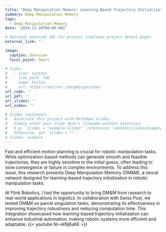 ```yaml
---
title: "Deep Manipulation Memory: Learning-Based Trajectory Initialization for Robot Manipulation"
summary: Deep Manipulation Memory
tags:
  - Deep Manipulation Memory
date: '2024-12-10T00:00:00Z'

# Optional external URL for project (replaces project detail page).
external_link: ''

image:
  caption: Overview
  focal_point: Smart

# links:
#   - icon: twitter
#     icon_pack: fab
#     name: Follow
#     url: https://twitter.com/georgecushen
url_code: ''
url_pdf: ''
url_slides: ''
url_video: ''

# Slides (optional).
#   Associate this project with Markdown slides.
#   Simply enter your slide deck's filename without extension.
#   E.g. `slides = "example-slides"` references `content/slides/example-slides.md`.
#   Otherwise, set `slides = ""`.
# slides: example
---
```

Fast and efficient motion planning is crucial for robotic manipulation tasks. While optimization-based methods can generate smooth and feasible trajectories, they are highly sensitive to the initial guess, often leading to slow convergence or failure in complex environments. To address this issue, this research presents Deep Manipulation Memory (DM&M), a neural network designed for learning-based trajectory initialization in robotic manipulation tasks.

At Flink Robotics, I had the opportunity to bring DM&M from research to real-world applications in logistics. In collaboration with Swiss Post, we tested DM&M on parcel singulation tasks, demonstrating its effectiveness in improving trajectory robustness and reducing computation time. This integration showcased how learning-based trajectory initialization can enhance industrial automation, making robotic systems more efficient and adaptable.
{{< youtube Ni-vkNj6aKE >}}
